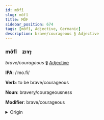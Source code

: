 ```yaml
---
id: môfî
slug: môfî
title: MÔF
sidebar_position: 674
tags: [môfî, Adjective, Germanic]
description: brave/courageous § Adjective
---
```


### môfî&emsp;<span kind="abugida">ƶıɤɟ</span>

*brave/courageous* **§** [Adjective](../../tags/Adjective)

**IPA**: /ˈmo.fi/

**Verb**: to be brave/courageous

**Noun**: bravery/courageousness

**Modifier**: brave/courageous

<details>
    <summary>Origin</summary>
    Danish modig [ˈmoːði]<br/>
    <em>Germanic Language Family</em>
</details>